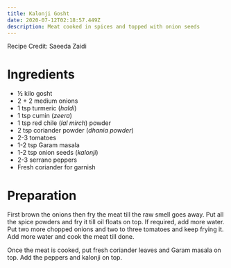 ```yaml
---
title: Kalonji Gosht
date: 2020-07-12T02:18:57.449Z
description: Meat cooked in spices and topped with onion seeds
---
```

Recipe Credit: Saeeda Zaidi
# Ingredients
- ½ kilo gosht
- 2 + 2 medium onions
- 1 tsp turmeric (_haldi_)
- 1 tsp cumin (_zeera_)
- 1 tsp red chile (_lal mirch_) powder
- 2 tsp coriander powder (_dhania powder_)
- 2-3 tomatoes
- 1-2 tsp Garam masala
- 1-2 tsp onion seeds (_kalonji_)
- 2-3 serrano peppers
- Fresh coriander for garnish

# Preparation
First brown the onions then fry the meat till the raw smell goes away. Put all the spice powders and fry it till oil floats on top. If required, add more water. Put two more chopped onions and two to three tomatoes and keep frying it. Add more water and cook the meat till done.

Once the meat is cooked, put fresh coriander leaves and Garam masala on top. Add the peppers and kalonji on top.
